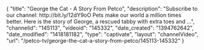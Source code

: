 {
    "title": "George the Cat - A Story From Petco",
    "description": "Subscribe to our channel: http:\/\/bit.ly\/12dY9oO Pets make our world a million times better. Here is the story of George, a rescued tabby with extra toes and ...",
    "channelid": "145113",
    "videoid": "145332",
    "date_created": "1394762642",
    "date_modified": "1418181182",
    "type": "captivate",
    "layout": "channelVideo",
    "url": "\/petco-tv\/george-the-cat-a-story-from-petco\/145113-145332"
}